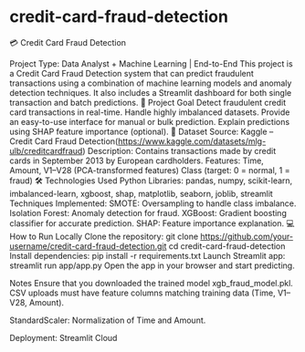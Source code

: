 # credit-card-fraud-detection
💳 Credit Card Fraud Detection

Project Type: Data Analyst + Machine Learning | End-to-End
This project is a Credit Card Fraud Detection system that can predict fraudulent transactions using a combination of machine learning models and anomaly detection techniques. It also includes a Streamlit dashboard for both single transaction and batch predictions.
🚀 Project Goal
Detect fraudulent credit card transactions in real-time.
Handle highly imbalanced datasets.
Provide an easy-to-use interface for manual or bulk prediction.
Explain predictions using SHAP feature importance (optional).
📂 Dataset
Source: Kaggle – Credit Card Fraud Detection(https://www.kaggle.com/datasets/mlg-ulb/creditcardfraud)
Description: Contains transactions made by credit cards in September 2013 by European cardholders.
Features:
Time, Amount, V1–V28 (PCA-transformed features)
Class (target: 0 = normal, 1 = fraud)
🛠️ Technologies Used
Python Libraries: pandas, numpy, scikit-learn, imbalanced-learn, xgboost, shap, matplotlib, seaborn, joblib, streamlit
Techniques Implemented:
SMOTE: Oversampling to handle class imbalance.
Isolation Forest: Anomaly detection for fraud.
XGBoost: Gradient boosting classifier for accurate prediction.
SHAP: Feature importance explanation.
💻 How to Run Locally
Clone the repository:
git clone https://github.com/your-username/credit-card-fraud-detection.git
cd credit-card-fraud-detection
Install dependencies:
pip install -r requirements.txt
Launch Streamlit app:
streamlit run app/app.py
Open the app in your browser and start predicting.

Notes
Ensure that you downloaded the trained model xgb_fraud_model.pkl.
CSV uploads must have feature columns matching training data (Time, V1–V28, Amount).


StandardScaler: Normalization of Time and Amount.

Deployment: Streamlit Cloud
